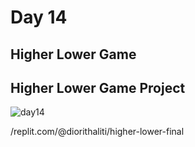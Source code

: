 # Day 14

## Higher Lower Game

## Higher Lower Game Project

![day14](https://github.com/diorithaliti/Python/assets/74361197/08273b0a-159e-4320-9cc1-28f10385f937)

/replit.com/@diorithaliti/higher-lower-final
